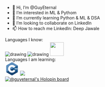 - 👋 Hi, I’m @GuyEternal
- 👀 I’m interested in ML & Pythom
- 🌱 I’m currently learning Python & ML & DSA
- 💞️ I’m looking to collaborate on LinkedIn
- 📫 How to reach me LinkedIn: Deep Jawale

<!---
GuyEternal/GuyEternal is a ✨ special ✨ repository because its `README.md` (this file) appears on your GitHub profile.
You can click the Preview link to take a look at your changes.
--->

Languages I know: 
<br>
<img src="https://upload.wikimedia.org/wikipedia/commons/thumb/archive/3/35/20220802133510%21The_C_Programming_Language_logo.svg/120px-The_C_Programming_Language_logo.svg.png" alt="drawing" width="45">
<img src="https://upload.wikimedia.org/wikipedia/commons/6/61/HTML5_logo_and_wordmark.svg" alt="drawing" width="45">
<img src="https://img.icons8.com/color/96/000000/mysql-logo.png" width=45 height=45></img>
<br>
Languages I am learning:<br>
<img src="https://raw.githubusercontent.com/github/explore/80688e429a7d4ef2fca1e82350fe8e3517d3494d/topics/cpp/cpp.png" alt="drawing" width="45"> <img src="https://github.com/jalbertsr/logo-badge-images/blob/master/img/rsz_python.png?raw=true" width="45">
<br>
[![@guyeternal's Holopin board](https://holopin.io/api/user/board?user=guyeternal)](https://holopin.io/@guyeternal)


